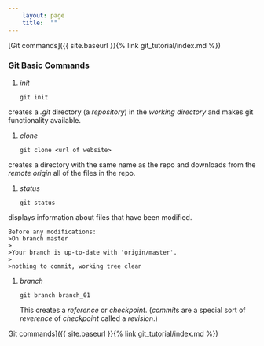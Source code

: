 ```yaml
---
    layout: page
    title:  ""
---
```


[Git commands]({{ site.baseurl }}{% link git_tutorial/index.md %})

### Git Basic Commands

1. *init*
    ```console
    git init
    ```
creates a *.git* directory (a *repository*) in the *working directory* and makes git functionality available.

1. *clone*
    ```console
    git clone <url of website>
    ```
creates a directory with the same name as the repo and downloads from the *remote origin* all of the files in the repo.

1. *status*
    ```console
    git status
    ```
displays information about files that have been modified.

    Before any modifications:
    >On branch master
    >
    >Your branch is up-to-date with 'origin/master'.
    >
    >nothing to commit, working tree clean

1. *branch*
    ```console
    git branch branch_01
    ```
    This creates a *reference* or *checkpoint*. (*commit*s are a special sort of *reverence* of *checkpoint* called a *revision*.)

Git commands]({{ site.baseurl }}{% link git_tutorial/index.md %})

